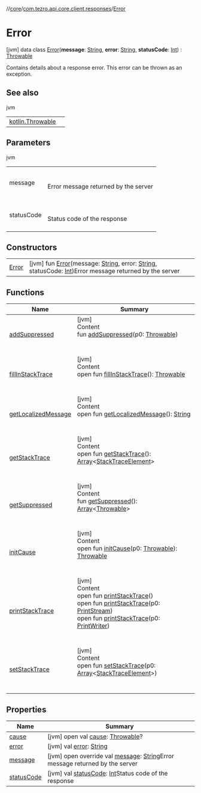 //[core](../../../index.md)/[com.tezro.api.core.client.responses](../index.md)/[Error](index.md)



# Error  
 [jvm] data class [Error](index.md)(**message**: [String](https://kotlinlang.org/api/latest/jvm/stdlib/kotlin/-string/index.html), **error**: [String](https://kotlinlang.org/api/latest/jvm/stdlib/kotlin/-string/index.html), **statusCode**: [Int](https://kotlinlang.org/api/latest/jvm/stdlib/kotlin/-int/index.html)) : [Throwable](https://kotlinlang.org/api/latest/jvm/stdlib/kotlin/-throwable/index.html)

Contains details about a response error. This error can be thrown as an exception.

   


## See also  
  
jvm  
  
| | |
|---|---|
| <a name="com.tezro.api.core.client.responses/Error///PointingToDeclaration/"></a>[kotlin.Throwable](https://kotlinlang.org/api/latest/jvm/stdlib/kotlin/-throwable/index.html)| <a name="com.tezro.api.core.client.responses/Error///PointingToDeclaration/"></a>|
  


## Parameters  
  
jvm  
  
| | |
|---|---|
| <a name="com.tezro.api.core.client.responses/Error///PointingToDeclaration/"></a>message| <a name="com.tezro.api.core.client.responses/Error///PointingToDeclaration/"></a><br><br>Error message returned by the server<br><br>|
| <a name="com.tezro.api.core.client.responses/Error///PointingToDeclaration/"></a>statusCode| <a name="com.tezro.api.core.client.responses/Error///PointingToDeclaration/"></a><br><br>Status code of the response<br><br>|
  


## Constructors  
  
| | |
|---|---|
| <a name="com.tezro.api.core.client.responses/Error/Error/#kotlin.String#kotlin.String#kotlin.Int/PointingToDeclaration/"></a>[Error](-error.md)| <a name="com.tezro.api.core.client.responses/Error/Error/#kotlin.String#kotlin.String#kotlin.Int/PointingToDeclaration/"></a> [jvm] fun [Error](-error.md)(message: [String](https://kotlinlang.org/api/latest/jvm/stdlib/kotlin/-string/index.html), error: [String](https://kotlinlang.org/api/latest/jvm/stdlib/kotlin/-string/index.html), statusCode: [Int](https://kotlinlang.org/api/latest/jvm/stdlib/kotlin/-int/index.html))Error message returned by the server   <br>|


## Functions  
  
|  Name |  Summary | 
|---|---|
| <a name="kotlin/Throwable/addSuppressed/#kotlin.Throwable/PointingToDeclaration/"></a>[addSuppressed](index.md#282858770%2FFunctions%2F971615585)| <a name="kotlin/Throwable/addSuppressed/#kotlin.Throwable/PointingToDeclaration/"></a>[jvm]  <br>Content  <br>fun [addSuppressed](index.md#282858770%2FFunctions%2F971615585)(p0: [Throwable](https://kotlinlang.org/api/latest/jvm/stdlib/kotlin/-throwable/index.html))  <br><br><br>|
| <a name="kotlin/Throwable/fillInStackTrace/#/PointingToDeclaration/"></a>[fillInStackTrace](index.md#-1102069925%2FFunctions%2F971615585)| <a name="kotlin/Throwable/fillInStackTrace/#/PointingToDeclaration/"></a>[jvm]  <br>Content  <br>open fun [fillInStackTrace](index.md#-1102069925%2FFunctions%2F971615585)(): [Throwable](https://kotlinlang.org/api/latest/jvm/stdlib/kotlin/-throwable/index.html)  <br><br><br>|
| <a name="kotlin/Throwable/getLocalizedMessage/#/PointingToDeclaration/"></a>[getLocalizedMessage](index.md#1043865560%2FFunctions%2F971615585)| <a name="kotlin/Throwable/getLocalizedMessage/#/PointingToDeclaration/"></a>[jvm]  <br>Content  <br>open fun [getLocalizedMessage](index.md#1043865560%2FFunctions%2F971615585)(): [String](https://kotlinlang.org/api/latest/jvm/stdlib/kotlin/-string/index.html)  <br><br><br>|
| <a name="kotlin/Throwable/getStackTrace/#/PointingToDeclaration/"></a>[getStackTrace](index.md#2050903719%2FFunctions%2F971615585)| <a name="kotlin/Throwable/getStackTrace/#/PointingToDeclaration/"></a>[jvm]  <br>Content  <br>open fun [getStackTrace](index.md#2050903719%2FFunctions%2F971615585)(): [Array](https://kotlinlang.org/api/latest/jvm/stdlib/kotlin/-array/index.html)<[StackTraceElement](https://docs.oracle.com/javase/8/docs/api/java/lang/StackTraceElement.html)>  <br><br><br>|
| <a name="kotlin/Throwable/getSuppressed/#/PointingToDeclaration/"></a>[getSuppressed](index.md#672492560%2FFunctions%2F971615585)| <a name="kotlin/Throwable/getSuppressed/#/PointingToDeclaration/"></a>[jvm]  <br>Content  <br>fun [getSuppressed](index.md#672492560%2FFunctions%2F971615585)(): [Array](https://kotlinlang.org/api/latest/jvm/stdlib/kotlin/-array/index.html)<[Throwable](https://kotlinlang.org/api/latest/jvm/stdlib/kotlin/-throwable/index.html)>  <br><br><br>|
| <a name="kotlin/Throwable/initCause/#kotlin.Throwable/PointingToDeclaration/"></a>[initCause](index.md#-418225042%2FFunctions%2F971615585)| <a name="kotlin/Throwable/initCause/#kotlin.Throwable/PointingToDeclaration/"></a>[jvm]  <br>Content  <br>open fun [initCause](index.md#-418225042%2FFunctions%2F971615585)(p0: [Throwable](https://kotlinlang.org/api/latest/jvm/stdlib/kotlin/-throwable/index.html)): [Throwable](https://kotlinlang.org/api/latest/jvm/stdlib/kotlin/-throwable/index.html)  <br><br><br>|
| <a name="kotlin/Throwable/printStackTrace/#/PointingToDeclaration/"></a>[printStackTrace](index.md#-1769529168%2FFunctions%2F971615585)| <a name="kotlin/Throwable/printStackTrace/#/PointingToDeclaration/"></a>[jvm]  <br>Content  <br>open fun [printStackTrace](index.md#-1769529168%2FFunctions%2F971615585)()  <br>open fun [printStackTrace](index.md#1841853697%2FFunctions%2F971615585)(p0: [PrintStream](https://docs.oracle.com/javase/8/docs/api/java/io/PrintStream.html))  <br>open fun [printStackTrace](index.md#1175535278%2FFunctions%2F971615585)(p0: [PrintWriter](https://docs.oracle.com/javase/8/docs/api/java/io/PrintWriter.html))  <br><br><br>|
| <a name="kotlin/Throwable/setStackTrace/#kotlin.Array[java.lang.StackTraceElement]/PointingToDeclaration/"></a>[setStackTrace](index.md#2135801318%2FFunctions%2F971615585)| <a name="kotlin/Throwable/setStackTrace/#kotlin.Array[java.lang.StackTraceElement]/PointingToDeclaration/"></a>[jvm]  <br>Content  <br>open fun [setStackTrace](index.md#2135801318%2FFunctions%2F971615585)(p0: [Array](https://kotlinlang.org/api/latest/jvm/stdlib/kotlin/-array/index.html)<[StackTraceElement](https://docs.oracle.com/javase/8/docs/api/java/lang/StackTraceElement.html)>)  <br><br><br>|


## Properties  
  
|  Name |  Summary | 
|---|---|
| <a name="com.tezro.api.core.client.responses/Error/cause/#/PointingToDeclaration/"></a>[cause](index.md#-1836236043%2FProperties%2F971615585)| <a name="com.tezro.api.core.client.responses/Error/cause/#/PointingToDeclaration/"></a> [jvm] open val [cause](index.md#-1836236043%2FProperties%2F971615585): [Throwable](https://kotlinlang.org/api/latest/jvm/stdlib/kotlin/-throwable/index.html)?   <br>|
| <a name="com.tezro.api.core.client.responses/Error/error/#/PointingToDeclaration/"></a>[error](error.md)| <a name="com.tezro.api.core.client.responses/Error/error/#/PointingToDeclaration/"></a> [jvm] val [error](error.md): [String](https://kotlinlang.org/api/latest/jvm/stdlib/kotlin/-string/index.html)   <br>|
| <a name="com.tezro.api.core.client.responses/Error/message/#/PointingToDeclaration/"></a>[message](message.md)| <a name="com.tezro.api.core.client.responses/Error/message/#/PointingToDeclaration/"></a> [jvm] open override val [message](message.md): [String](https://kotlinlang.org/api/latest/jvm/stdlib/kotlin/-string/index.html)Error message returned by the server   <br>|
| <a name="com.tezro.api.core.client.responses/Error/statusCode/#/PointingToDeclaration/"></a>[statusCode](status-code.md)| <a name="com.tezro.api.core.client.responses/Error/statusCode/#/PointingToDeclaration/"></a> [jvm] val [statusCode](status-code.md): [Int](https://kotlinlang.org/api/latest/jvm/stdlib/kotlin/-int/index.html)Status code of the response   <br>|

